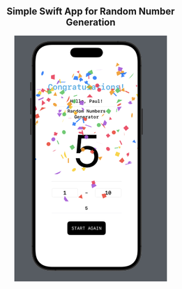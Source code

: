 <div align=center><h2>Simple Swift App for Random Number Generation</h1></div>
<div align=center><img src="preview.png" width=350></div>